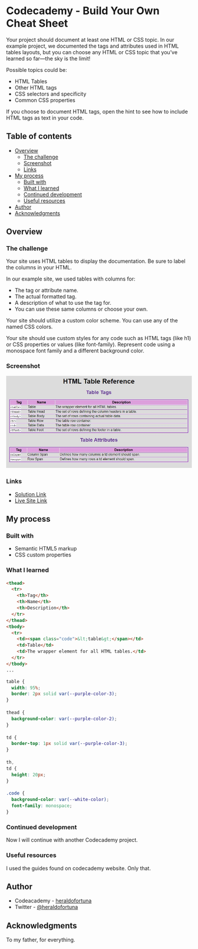 # Codecademy - Build Your Own Cheat Sheet

Your project should document at least one HTML or CSS topic. In our example project, we documented the tags and attributes used in HTML tables layouts, but you can choose any HTML or CSS topic that you’ve learned so far—the sky is the limit!

Possible topics could be:

- HTML Tables
- Other HTML tags
- CSS selectors and specificity
- Common CSS properties

If you choose to document HTML tags, open the hint to see how to include HTML tags as text in your code.

## Table of contents

- [Overview](#overview)
  - [The challenge](#the-challenge)
  - [Screenshot](#screenshot)
  - [Links](#links)
- [My process](#my-process)
  - [Built with](#built-with)
  - [What I learned](#what-i-learned)
  - [Continued development](#continued-development)
  - [Useful resources](#useful-resources)
- [Author](#author)
- [Acknowledgments](#acknowledgments)

## Overview

### The challenge

Your site uses HTML tables to display the documentation. Be sure to label the columns in your HTML.

In our example site, we used tables with columns for:

- The tag or attribute name.
- The actual formatted tag.
- A description of what to use the tag for.
- You can use these same columns or choose your own.

Your site should utilize a custom color scheme. You can use any of the named CSS colors.

Your site should use custom styles for any code such as HTML tags (like h1) or CSS properties or values (like font-family). Represent code using a monospace font family and a different background color.

### Screenshot

![](./screenshot.JPG)

### Links

- [Solution Link](https://github.com/heraldofortuna/html-css-cheatsheet-starting)
- [Live Site Link](https://heraldofortuna.github.io/html-css-cheatsheet-starting/)

## My process

### Built with

- Semantic HTML5 markup
- CSS custom properties

### What I learned

```html
<thead>
  <tr>
    <th>Tag</th>
    <th>Name</th>
    <th>Description</th>
  </tr>
</thead>
<tbody>
  <tr>
    <td><span class="code">&lt;table&gt;</span></td>
    <td>Table</td>
    <td>The wrapper element for all HTML tables.</td>
  </tr>
</tbody>
...
```

```css
table {
  width: 95%;
  border: 2px solid var(--purple-color-3);
}

thead {
  background-color: var(--purple-color-2);
}

td {
  border-top: 1px solid var(--purple-color-3);
}

th,
td {
  height: 20px;
}

.code {
  background-color: var(--white-color);
  font-family: monospace;
}
```

### Continued development

Now I will continue with another Codecademy project.

### Useful resources

I used the guides found on codecademy website. Only that.

## Author

- Codeacademy - [heraldofortuna](https://www.codecademy.com/profiles/heraldofortuna)
- Twitter - [@heraldofortuna](https://twitter.com/heraldofortuna)

## Acknowledgments

To my father, for everything.
